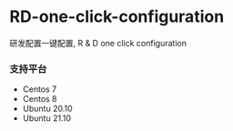 # RD-one-click-configuration
研发配置一键配置, R &amp; D one click configuration

### 支持平台
- Centos 7
- Centos 8
- Ubuntu 20.10
- Ubuntu 21.10

